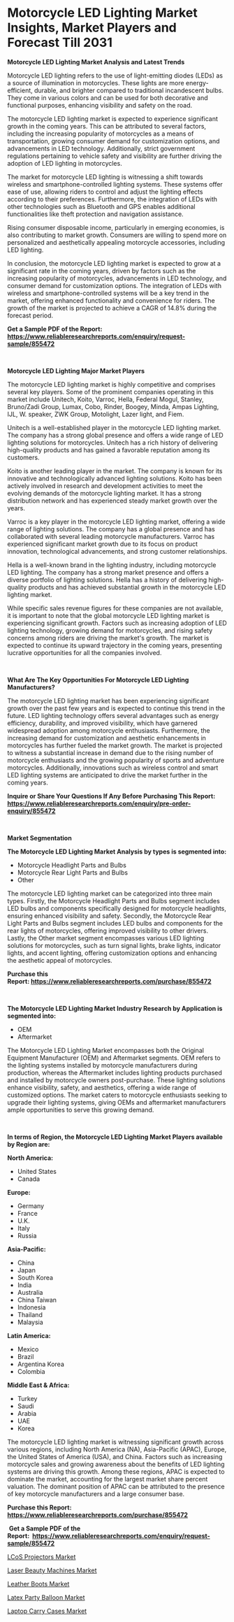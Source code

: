 <p><h1>Motorcycle LED Lighting Market Insights, Market Players and Forecast Till 2031</h1></p><p><strong>Motorcycle LED Lighting Market Analysis and Latest Trends</strong></p>
<p><p>Motorcycle LED lighting refers to the use of light-emitting diodes (LEDs) as a source of illumination in motorcycles. These lights are more energy-efficient, durable, and brighter compared to traditional incandescent bulbs. They come in various colors and can be used for both decorative and functional purposes, enhancing visibility and safety on the road.</p><p>The motorcycle LED lighting market is expected to experience significant growth in the coming years. This can be attributed to several factors, including the increasing popularity of motorcycles as a means of transportation, growing consumer demand for customization options, and advancements in LED technology. Additionally, strict government regulations pertaining to vehicle safety and visibility are further driving the adoption of LED lighting in motorcycles.</p><p>The market for motorcycle LED lighting is witnessing a shift towards wireless and smartphone-controlled lighting systems. These systems offer ease of use, allowing riders to control and adjust the lighting effects according to their preferences. Furthermore, the integration of LEDs with other technologies such as Bluetooth and GPS enables additional functionalities like theft protection and navigation assistance.</p><p>Rising consumer disposable income, particularly in emerging economies, is also contributing to market growth. Consumers are willing to spend more on personalized and aesthetically appealing motorcycle accessories, including LED lighting.</p><p>In conclusion, the motorcycle LED lighting market is expected to grow at a significant rate in the coming years, driven by factors such as the increasing popularity of motorcycles, advancements in LED technology, and consumer demand for customization options. The integration of LEDs with wireless and smartphone-controlled systems will be a key trend in the market, offering enhanced functionality and convenience for riders. The growth of the market is projected to achieve a CAGR of 14.8% during the forecast period.</p></p>
<p><strong>Get a Sample PDF of the Report:&nbsp; <a href="https://www.reliableresearchreports.com/enquiry/request-sample/855472">https://www.reliableresearchreports.com/enquiry/request-sample/855472</a></strong></p>
<p>&nbsp;</p>
<p><strong>Motorcycle LED Lighting Major Market Players</strong></p>
<p><p>The motorcycle LED lighting market is highly competitive and comprises several key players. Some of the prominent companies operating in this market include Unitech, Koito, Varroc, Hella, Federal Mogul, Stanley, Bruno/Zadi Group, Lumax, Cobo, Rinder, Boogey, Minda, Ampas Lighting, IJL, W. speaker, ZWK Group, Motolight, Lazer light, and Fiem. </p><p>Unitech is a well-established player in the motorcycle LED lighting market. The company has a strong global presence and offers a wide range of LED lighting solutions for motorcycles. Unitech has a rich history of delivering high-quality products and has gained a favorable reputation among its customers. </p><p>Koito is another leading player in the market. The company is known for its innovative and technologically advanced lighting solutions. Koito has been actively involved in research and development activities to meet the evolving demands of the motorcycle lighting market. It has a strong distribution network and has experienced steady market growth over the years.</p><p>Varroc is a key player in the motorcycle LED lighting market, offering a wide range of lighting solutions. The company has a global presence and has collaborated with several leading motorcycle manufacturers. Varroc has experienced significant market growth due to its focus on product innovation, technological advancements, and strong customer relationships.</p><p>Hella is a well-known brand in the lighting industry, including motorcycle LED lighting. The company has a strong market presence and offers a diverse portfolio of lighting solutions. Hella has a history of delivering high-quality products and has achieved substantial growth in the motorcycle LED lighting market. </p><p>While specific sales revenue figures for these companies are not available, it is important to note that the global motorcycle LED lighting market is experiencing significant growth. Factors such as increasing adoption of LED lighting technology, growing demand for motorcycles, and rising safety concerns among riders are driving the market's growth. The market is expected to continue its upward trajectory in the coming years, presenting lucrative opportunities for all the companies involved.</p></p>
<p>&nbsp;</p>
<p><strong>What Are The Key Opportunities For Motorcycle LED Lighting Manufacturers?</strong></p>
<p><p>The motorcycle LED lighting market has been experiencing significant growth over the past few years and is expected to continue this trend in the future. LED lighting technology offers several advantages such as energy efficiency, durability, and improved visibility, which have garnered widespread adoption among motorcycle enthusiasts. Furthermore, the increasing demand for customization and aesthetic enhancements in motorcycles has further fueled the market growth. The market is projected to witness a substantial increase in demand due to the rising number of motorcycle enthusiasts and the growing popularity of sports and adventure motorcycles. Additionally, innovations such as wireless control and smart LED lighting systems are anticipated to drive the market further in the coming years.</p></p>
<p><strong>Inquire or Share Your Questions If Any Before Purchasing This Report: <a href="https://www.reliableresearchreports.com/enquiry/pre-order-enquiry/855472">https://www.reliableresearchreports.com/enquiry/pre-order-enquiry/855472</a></strong></p>
<p>&nbsp;</p>
<p><strong>Market Segmentation</strong></p>
<p><strong>The Motorcycle LED Lighting Market Analysis by types is segmented into:</strong></p>
<p><ul><li>Motorcycle Headlight Parts and Bulbs</li><li>Motorcycle Rear Light Parts and Bulbs</li><li>Other</li></ul></p>
<p><p>The motorcycle LED lighting market can be categorized into three main types. Firstly, the Motorcycle Headlight Parts and Bulbs segment includes LED bulbs and components specifically designed for motorcycle headlights, ensuring enhanced visibility and safety. Secondly, the Motorcycle Rear Light Parts and Bulbs segment includes LED bulbs and components for the rear lights of motorcycles, offering improved visibility to other drivers. Lastly, the Other market segment encompasses various LED lighting solutions for motorcycles, such as turn signal lights, brake lights, indicator lights, and accent lighting, offering customization options and enhancing the aesthetic appeal of motorcycles.</p></p>
<p><strong>Purchase this Report:&nbsp;<a href="https://www.reliableresearchreports.com/purchase/855472">https://www.reliableresearchreports.com/purchase/855472</a></strong></p>
<p>&nbsp;</p>
<p><strong>The Motorcycle LED Lighting Market Industry Research by Application is segmented into:</strong></p>
<p><ul><li>OEM</li><li>Aftermarket</li></ul></p>
<p><p>The Motorcycle LED Lighting Market encompasses both the Original Equipment Manufacturer (OEM) and Aftermarket segments. OEM refers to the lighting systems installed by motorcycle manufacturers during production, whereas the Aftermarket includes lighting products purchased and installed by motorcycle owners post-purchase. These lighting solutions enhance visibility, safety, and aesthetics, offering a wide range of customized options. The market caters to motorcycle enthusiasts seeking to upgrade their lighting systems, giving OEMs and aftermarket manufacturers ample opportunities to serve this growing demand.</p></p>
<p>&nbsp;</p>
<p><strong>In terms of Region, the Motorcycle LED Lighting Market Players available by Region are:</strong></p>
<p>
    <p> <strong> North America: </strong>
        <ul>
            <li>United States</li>
            <li>Canada</li>
        </ul>
        </p> 
    <p> <strong> Europe: </strong>
        <ul>
            <li>Germany</li>
            <li>France</li>
            <li>U.K.</li>
            <li>Italy</li>
            <li>Russia</li>
        </ul>
        </p> 
    <p> <strong> Asia-Pacific: </strong>
        <ul>
            <li>China</li>
            <li>Japan</li>
            <li>South Korea</li>
            <li>India</li>
            <li>Australia</li>
            <li>China Taiwan</li>
            <li>Indonesia</li>
            <li>Thailand</li>
            <li>Malaysia</li>
        </ul>
        </p> 
    <p> <strong> Latin America: </strong>
        <ul>
            <li>Mexico</li>
            <li>Brazil</li>
            <li>Argentina Korea</li>
            <li>Colombia</li>
        </ul>
        </p> 
    <p> <strong> Middle East & Africa: </strong>
        <ul>
            <li>Turkey</li>
            <li>Saudi</li>
            <li>Arabia</li>
            <li>UAE</li>
            <li>Korea</li>
        </ul>
    </p>
    </p>
<p><p>The motorcycle LED lighting market is witnessing significant growth across various regions, including North America (NA), Asia-Pacific (APAC), Europe, the United States of America (USA), and China. Factors such as increasing motorcycle sales and growing awareness about the benefits of LED lighting systems are driving this growth. Among these regions, APAC is expected to dominate the market, accounting for the largest market share percent valuation. The dominant position of APAC can be attributed to the presence of key motorcycle manufacturers and a large consumer base.</p></p>
<p><strong>Purchase this Report: <a href="https://www.reliableresearchreports.com/purchase/855472">https://www.reliableresearchreports.com/purchase/855472</a></strong></p>
<p>&nbsp;<strong>Get a Sample PDF of the Report:&nbsp;&nbsp;<a href="https://www.reliableresearchreports.com/enquiry/request-sample/855472">https://www.reliableresearchreports.com/enquiry/request-sample/855472</a></strong></p>
<p><strong></strong></p>
<p><p><a href="https://github.com/abbypearson7765/Market-Research-Report-List-2/blob/main/lcos-projectors-market.md">LCoS Projectors Market</a></p><p><a href="https://github.com/ruslanpoljakovrd177/Market-Research-Report-List-2/blob/main/laser-beauty-machines-market.md">Laser Beauty Machines Market</a></p><p><a href="https://github.com/dziulagalemab/Market-Research-Report-List-2/blob/main/leather-boots-market.md">Leather Boots Market</a></p><p><a href="https://github.com/grishafomin4852/Market-Research-Report-List-2/blob/main/latex-party-balloon-market.md">Latex Party Balloon Market</a></p><p><a href="https://github.com/gulaimolin/Market-Research-Report-List-2/blob/main/laptop-carry-cases-market.md">Laptop Carry Cases Market</a></p></p>